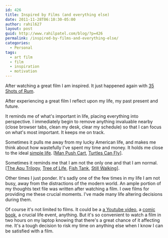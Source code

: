 ```yaml
---
id: 426
title: Inspired by Films (and everything else)
date: 2011-11-28T06:10:30-05:00
author: rahil627
layout: post
guid: http://www.rahilpatel.com/blog/?p=426
permalink: /inspired-by-films-and-everything-else/
categories:
  - Personal
tags:
  - art film
  - film
  - inspiration
  - motivation
---
```

After watching a great film I am inspired. It just happened again with <a href="http://en.wikipedia.org/wiki/35_Shots_of_Rum">35 Shots of Rum</a>.

After experiencing a great film I reflect upon my life, my past present and future.

It reminds me of what's important in life, placing everything into perspective. I immediately begin to remove anything invaluable nearby (close browser tabs, clean my desk, clear my schedule) so that I can focus on what's most important. It keeps me on track.

Sometimes it pulls me away from my lucky American life, and makes me think about how wastefully I've spent my time and money. It holds me close to the ideal <a href="http://en.wikipedia.org/wiki/Simple_living">simple life</a>. [<a href="http://en.wikipedia.org/wiki/Man_Push_Cart">Man Push Cart</a>, <a href="http://en.wikipedia.org/wiki/Turtles_can_fly">Turtles Can Fly</a>].

Sometimes it reminds me that I am not the only one and that I am normal. [<a href="http://en.wikipedia.org/wiki/Apu_trilogy">The Apu Trilogy</a>, <a href="http://en.wikipedia.org/wiki/The_Tree_of_Life_(film)">Tree of Life</a>, <a href="http://en.wikipedia.org/wiki/Fish_Tank_(film)">Fish Tank</a>, <a href="http://en.wikipedia.org/wiki/Still_Walking_(2008_film)">Still Walking</a>].

Other times I just ponder. It's sadly one of the few times in my life I am not busy, away from the distractions of the modern world. An ample portion of my thoughts text file was written after watching a film. I owe films for providing me these crucial moments. I've made many life altering decisions during them.

Of course it's not limited to films. It could be a <a href="http://www.youtube.com/watch?v=znIXyFh6dsI">a Youtube video</a>, a <a href="http://en.wikipedia.org/wiki/Watchmen">comic book</a>, a crucial life event, anything. But it's so convenient to watch a film in two hours on my laptop knowing that there's a great chance of it affecting me. It's a tough decision to risk my time on anything else when I know I can be satisfied with a film.